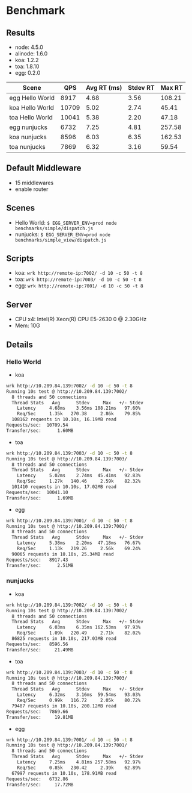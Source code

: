 # Benchmark

## Results

- node: 4.5.0
- alinode: 1.6.0
- koa: 1.2.2
- toa: 1.8.10
- egg: 0.2.0

Scene | QPS | Avg RT (ms) | Stdev RT | Max RT
---   | --- | ---         | ---      | ---
egg Hello World | 8917 | 4.68 | 3.56 | 108.21
koa Hello World | 10709 | 5.02 | 2.74 | 45.41
toa Hello World | 10041 | 5.38 | 2.20 | 47.18
egg nunjucks | 6732 | 7.25 | 4.81 | 257.58
koa nunjucks | 8596 | 6.03 | 6.35 | 162.53
toa nunjucks | 7869 | 6.32 | 3.16 | 59.54

## Default Middleware

- 15 middlewares
- enable router

## Scenes

- Hello World: `$ EGG_SERVER_ENV=prod node benchmarks/simple/dispatch.js`
- nunjucks: `$ EGG_SERVER_ENV=prod node benchmarks/simple_view/dispatch.js`

## Scripts

- koa: `wrk http://remote-ip:7002/ -d 10 -c 50 -t 8`
- toa: `wrk http://remote-ip:7003/ -d 10 -c 50 -t 8`
- egg: `wrk http://remote-ip:7001/ -d 10 -c 50 -t 8`

## Server

- CPU x4: Intel(R) Xeon(R) CPU E5-2630 0 @ 2.30GHz
- Mem: 10G

## Details

### Hello World

- koa

```bash
wrk http://10.209.84.139:7002/ -d 10 -c 50 -t 8
Running 10s test @ http://10.209.84.139:7002/
  8 threads and 50 connections
  Thread Stats   Avg      Stdev     Max   +/- Stdev
    Latency     4.68ms    3.56ms 108.21ms   97.60%
    Req/Sec     1.35k   270.38     2.86k    79.85%
  108162 requests in 10.10s, 16.19MB read
Requests/sec:  10709.54
Transfer/sec:      1.60MB
```

- toa

```bash
wrk http://10.209.84.139:7003/ -d 10 -c 50 -t 8
Running 10s test @ http://10.209.84.139:7003/
  8 threads and 50 connections
  Thread Stats   Avg      Stdev     Max   +/- Stdev
    Latency     5.02ms    2.74ms  45.41ms   92.83%
    Req/Sec     1.27k   140.46     2.59k    82.32%
  101410 requests in 10.10s, 17.02MB read
Requests/sec:  10041.10
Transfer/sec:      1.69MB
```

- egg

```bash
wrk http://10.209.84.139:7001/ -d 10 -c 50 -t 8
Running 10s test @ http://10.209.84.139:7001/
  8 threads and 50 connections
  Thread Stats   Avg      Stdev     Max   +/- Stdev
    Latency     5.38ms    2.20ms  47.18ms   76.67%
    Req/Sec     1.13k   219.26     2.56k    69.24%
  90065 requests in 10.10s, 25.34MB read
Requests/sec:   8917.43
Transfer/sec:      2.51MB
```

### nunjucks

- koa

```bash
wrk http://10.209.84.139:7002/ -d 10 -c 50 -t 8
Running 10s test @ http://10.209.84.139:7002/
  8 threads and 50 connections
  Thread Stats   Avg      Stdev     Max   +/- Stdev
    Latency     6.03ms    6.35ms 162.53ms   97.93%
    Req/Sec     1.09k   220.49     2.71k    82.02%
  86825 requests in 10.10s, 217.03MB read
Requests/sec:   8596.56
Transfer/sec:     21.49MB
```

- toa

```bash
wrk http://10.209.84.139:7003/ -d 10 -c 50 -t 8
Running 10s test @ http://10.209.84.139:7003/
  8 threads and 50 connections
  Thread Stats   Avg      Stdev     Max   +/- Stdev
    Latency     6.32ms    3.16ms  59.54ms   93.03%
    Req/Sec     0.99k   116.72     2.05k    80.72%
  79487 requests in 10.10s, 200.12MB read
Requests/sec:   7869.66
Transfer/sec:     19.81MB
```

- egg

```bash
wrk http://10.209.84.139:7001/ -d 10 -c 50 -t 8
Running 10s test @ http://10.209.84.139:7001/
  8 threads and 50 connections
  Thread Stats   Avg      Stdev     Max   +/- Stdev
    Latency     7.25ms    4.81ms 257.58ms   92.97%
    Req/Sec     0.85k   230.42     2.39k    62.89%
  67997 requests in 10.10s, 178.91MB read
Requests/sec:   6732.86
Transfer/sec:     17.72MB
```
